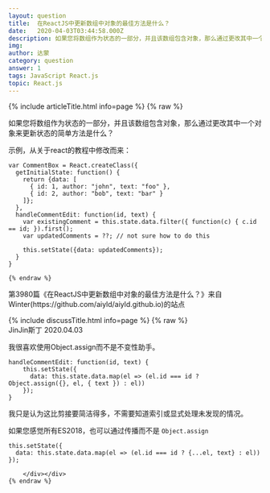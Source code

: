 ```yaml
---
layout: question
title:  在ReactJS中更新数组中对象的最佳方法是什么？
date:   2020-04-03T03:44:58.000Z
description: 如果您将数组作为状态的一部分，并且该数组包含对象，那么通过更改其中一个对象来更新状态的简单方法是什么？示例，从关于react的教程中修改而来：va...
img: 
author: 达蒙
category: question
answer: 1
tags: JavaScript React.js
topic: React.js
---
```

<div class="article-root">
  <div class="article">
    {% include articleTitle.html info=page %}
    {% raw %}
    <div class="article-content"><p><font style="vertical-align: inherit;"><font style="vertical-align: inherit;">如果您将数组作为状态的一部分，并且该数组包含对象，那么通过更改其中一个对象来更新状态的简单方法是什么？</font></font></p>

<p><font style="vertical-align: inherit;"><font style="vertical-align: inherit;">示例，从关于react的教程中修改而来：</font></font></p>

<pre><code>var CommentBox = React.createClass({<font></font>
  getInitialState: function() {<font></font>
    return {data: [<font></font>
      { id: 1, author: "john", text: "foo" },<font></font>
      { id: 2, author: "bob", text: "bar" }<font></font>
    ]};<font></font>
  },<font></font>
  handleCommentEdit: function(id, text) {<font></font>
    var existingComment = this.state.data.filter({ function(c) { c.id == id; }).first();<font></font>
    var updatedComments = ??; // not sure how to do this  <font></font>
<font></font>
    this.setState({data: updatedComments});<font></font>
  }<font></font>
}<font></font>
</code></pre></div>
    {% endraw %}
  </div>
  <p class="winter_mark">第3980篇《在ReactJS中更新数组中对象的最佳方法是什么？》来自Winter(https://github.com/aiyld/aiyld.github.io)的站点</p>
  <div class="discuss-wrapper">
    {% include discussTitle.html info=page %}
    {% raw %}
    <div class="discuss-item">
        <div class="discuss-parent">
          <div class="discuss-meta">
            <span class="discuss-user">JinJin斯丁</span>
            <span class="discuss-time">2020.04.03</span>
          </div>
          <div class="discuss-comment"><p><font style="vertical-align: inherit;"><font style="vertical-align: inherit;">我很喜欢使用Object.assign而不是不变性助手。</font></font></p>

<pre><code>handleCommentEdit: function(id, text) {<font></font>
    this.setState({<font></font>
      data: this.state.data.map(el =&gt; (el.id === id ? Object.assign({}, el, { text }) : el))<font></font>
    });<font></font>
}<font></font>
</code></pre>

<p><font style="vertical-align: inherit;"><font style="vertical-align: inherit;">我只是认为这比剪接要简洁得多，不需要知道索引或显式处理未发现的情况。 </font></font></p>

<p><font style="vertical-align: inherit;"><font style="vertical-align: inherit;">如果您感觉所有ES2018，也可以通过传播而不是 </font></font><code>Object.assign</code></p>

<pre><code>this.setState({<font></font>
  data: this.state.data.map(el =&gt; (el.id === id ? {...el, text} : el))<font></font>
});<font></font>
</code></pre></div>
        </div></div>
    {% endraw %}
  </div>
<div>
